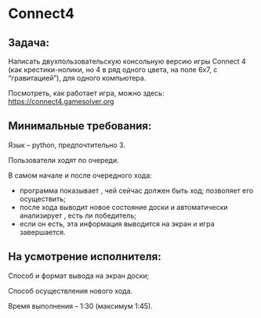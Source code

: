 # Connect4

## Задача:
Написать двухпользовательскую консольную версию игры Connect 4
(как крестики-нолики, но 4 в ряд одного цвета, на поле 6x7, с “гравитацией”), для одного
компьютера.

Посмотреть, как работает игра, можно здесь: https://connect4.gamesolver.org

## Минимальные требования:
Язык – python, предпочтительно 3.

Пользователи ходят по очереди.

В самом начале и после очередного хода:

- программа показывает , чей сейчас должен быть ход; позволяет его осуществить;
- после хода выводит новое состояние доски и автоматически анализирует , есть ли
победитель;
- если он есть, эта информация выводится на экран и игра завершается.

## На усмотрение исполнителя:
Способ и формат вывода на экран доски;

Способ осуществления нового хода.

Время выполнения – 1:30 (максимум 1:45).